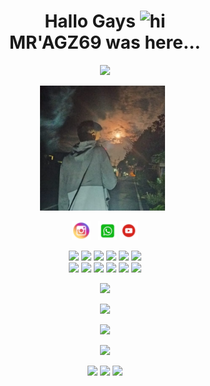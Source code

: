 <h1 align="center">Hallo Gays <img src="https://user-images.githubusercontent.com/1303154/88677602-1635ba80-d120-11ea-84d8-d263ba5fc3c0.gif" width="40px" alt="hi"><br>MR'AGZ69 was here...</h1>

<p align="center">
  <img src="https://i.ibb.co/bBFDSJs/IMG-20210413-WA0001.jpg" />
</p>

<p align='center'><a href="https://www.instagram.com/aguz.69/"><img height="200" src="https://github.com/mankaguz/mankaguz/blob/main/profile.jpg?raw=true"></a>&nbsp;&nbsp;</p>

<p align='center'>
   <a href="https://www.instagram.com/aguz.69/"><img height="30" src="https://github.com/mankaguz/mankaguz/blob/main/instagram.jpg?raw=true"></a>&nbsp;&nbsp;
   <a href="https://wa.me/+6282226430673"><img height="30" src="https://github.com/mankaguz/mankaguz/blob/main/whatsapp.png?raw=true"></a>
  <a href="https://youtube.com/c/MRAGZ69"><img height="30" src="https://github.com/mankaguz/mankaguz/blob/main/youtube.png?raw=true"></a>
</P>

<p align="center">
  <img src="https://img.shields.io/badge/-JavaScript-black?style=flat-square&logo=javascript" />
  <img src="https://img.shields.io/badge/-Node.js-black?style=flat-square&logo=Node.js" />
  <img src="https://img.shields.io/badge/-HTML5-black?style=flat-square&logo=html5&logoColor=e34f26" />
  <img src="https://img.shields.io/badge/-CSS3-black?style=flat-square&logo=css3&logoColor=1572b6" />
  <img src="https://img.shields.io/badge/-Git-black?style=flat-square&logo=git" />
  <img src="https://img.shields.io/badge/-GitHub-black?style=flat-square&logo=github" /> <br>
  <img src="https://img.shields.io/badge/-Python-black?style=flat-square&logo=python" />
  <img src="https://img.shields.io/badge/-React-black?style=flat-square&logo=react" />
  <img src="https://img.shields.io/badge/-Redux-black?style=flat-square&logo=redux" />
  <img src="https://img.shields.io/badge/-Windows-black?style=flat-square&logo=windows" />
  <img src="https://img.shields.io/badge/-VS_Code-black?style=flat-square&logo=visual-studio-code" />
  <img src="https://img.shields.io/badge/-SQLite3-black?style=flat-square&logo=sqlite" />
</p>

<p align="center">
  <a href="https://github.com/mankaguz"><img src="https://github-readme-stats.vercel.app/api?username=mankaguz&bg_color=30,e96443,904e95&title_color=fff&text_color=fff&icon_color=fff&hide_border=true&show_icons=true" /></a>
</p>

<p align="center">
  <a href="https://github.com/mankaguz"><img src="https://github-readme-stats.vercel.app/api/top-langs?username=mankaguz&bg_color=30,e96443,904e95&title_color=fff&text_color=fff&hide_border=true&show_icons=true&layout=compact" /></a>
</p>

<p align="center">
  <a href="https://github.com/mankaguz/github-profile-trophy"><img src="https://github-profile-trophy.vercel.app/?username=mankaguz&theme=onedark" /></a>
</p>

<p align="center">
   <img src="https://github-readme-streak-stats.herokuapp.com/?user=mankaguz" />
</p>

<p align="center">
  <a href="https://youtube.com/c/MRAGZ69"><img src="https://img.shields.io/badge/YouTube-mankaguz-ff0000?style=for-the-badge&logo=youtube&logoColor=ff0000&link=https://youtube.com/c/MRAGZ69" /></a>
  <a href="mailto:ekaaditya308@gmail.com"><img src="https://img.shields.io/badge/Gmail-@mankaguz-ea4335?style=for-the-badge&logo=Gmail&logoColor=ea4335&link=mailto: ekaaditya308@gmail.com" /></a>
  <img src="https://komarev.com/ghpvc/?username=mankaguz&label=VIEWS&style=flat-square&color=orange" />
</p>
